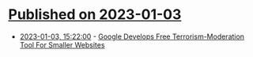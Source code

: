 # [Published on 2023-01-03](index.md)

* [2023-01-03, 15:22:00](https://tech.slashdot.org/story/23/01/03/1443202/google-develops-free-terrorism-moderation-tool-for-smaller-websites?utm_source=rss1.0mainlinkanon&utm_medium=feed) - [Google Develops Free Terrorism-Moderation Tool For Smaller Websites](https://tech.slashdot.org/story/23/01/03/1443202/google-develops-free-terrorism-moderation-tool-for-smaller-websites?utm_source=rss1.0mainlinkanon&utm_medium=feed)
